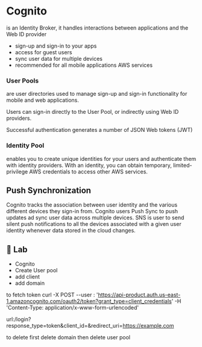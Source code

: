 # Cognito
is an Identity Broker, it handles interactions between applications and the Web ID provider

- sign-up and sign-in to your apps
- access for guest users
- sync user data for multiple devices
- recommended for all mobile applications AWS services

### User Pools
are user directories used to manage sign-up and sign-in functionality for mobile and web applications.

Users can sign-in directly to the User Pool, or indirectly using Web ID providers. 

Successful authentication generates a number of JSON Web tokens (JWT)

### Identity Pool
enables you to create unique identities for your users and authenticate them with identity providers. With an identity, you can obtain temporary, limited-privilege AWS credentials to access other AWS services.

## Push Synchronization

Cognito tracks the association between user identity and the various different devices they sign-in from. Cognito users Push Sync to push updates ad sync user data across multiple devices. SNS is user to send silent push notifications to all the devices associated with a given user identity whenever data stored in the cloud changes.

## :green_book: Lab
- Cognito
- Create User pool
- add client
- add domain 

to fetch token
curl -X POST --user <app client id>:<app client secret> 'https://api-product.auth.us-east-1.amazoncognito.com/oauth2/token?grant_type=client_credentials' -H 'Content-Type: application/x-www-form-urlencoded'

url:<Your Cognito Domain>/login?response_type=token&client_id=<Your App Client ID>&redirect_uri=https://example.com


to delete first delete domain then delete user pool

